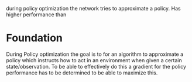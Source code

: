 during policy optimization the network tries to approximate a policy. Has higher performance than 

# Foundation
During Policy optimization the goal is to for an algorithm to approximate a policy which instructs how to act in an environment when given a certain state/observation. To be able to effectively do this a gradient for the policy performance has to be determined to be able to maximize this. 

##